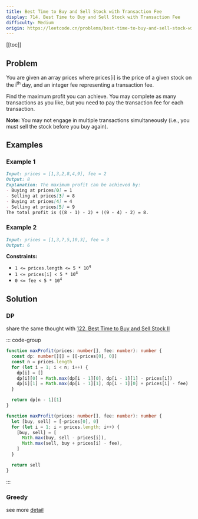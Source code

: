 ```yaml
---
title: Best Time to Buy and Sell Stock with Transaction Fee
display: 714. Best Time to Buy and Sell Stock with Transaction Fee
difficulty: Medium
origin: https://leetcode.cn/problems/best-time-to-buy-and-sell-stock-with-transaction-fee
---
```


[[toc]]

## Problem

You are given an array prices where prices[i] is the price of a given stock on the i<sup>th</sup> day, and an integer fee representing a transaction fee.

Find the maximum profit you can achieve. You may complete as many transactions as you like, but you need to pay the transaction fee for each transaction.

**Note:** You may not engage in multiple transactions simultaneously (i.e., you must sell the stock before you buy again).

## Examples

### Example 1

```md
Input: prices = [1,3,2,8,4,9], fee = 2
Output: 8
Explanation: The maximum profit can be achieved by:
- Buying at prices[0] = 1
- Selling at prices[3] = 8
- Buying at prices[4] = 4
- Selling at prices[5] = 9
The total profit is ((8 - 1) - 2) + ((9 - 4) - 2) = 8.
```

### Example 2

```md
Input: prices = [1,3,7,5,10,3], fee = 3
Output: 6
```

**Constraints:**

- <code>1 <= prices.length <= 5 * 10<sup>4</sup></code>
- <code>1 <= prices[i] < 5 * 10<sup>4</sup></code>
- <code>0 <= fee < 5 * 10<sup>4</sup></code>

## Solution

### DP

share the same thought with [122. Best Time to Buy and Sell Stock II](/algorithms/dynamic-programming/122)

::: code-group

```ts [2dimen array]
function maxProfit(prices: number[], fee: number): number {
  const dp: number[][] = [[-prices[0], 0]]
  const n = prices.length
  for (let i = 1; i < n; i++) {
    dp[i] = []
    dp[i][0] = Math.max(dp[i - 1][0], dp[i - 1][1] - prices[i])
    dp[i][1] = Math.max(dp[i - 1][1], dp[i - 1][0] + prices[i] - fee)
  }

  return dp[n - 1][1]
}
```

```ts [scroll array]
function maxProfit(prices: number[], fee: number): number {
  let [buy, sell] = [-prices[0], 0]
  for (let i = 1; i < prices.length; i++) {
    [buy, sell] = [
      Math.max(buy, sell - prices[i]),
      Math.max(sell, buy + prices[i] - fee),
    ]
  }

  return sell
}
```

:::

### Greedy

see more [detail](/algorithms/greedy/714)
